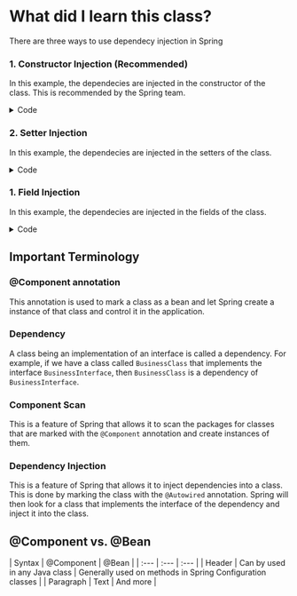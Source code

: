 # What did I learn this class?

 There are three ways to use dependecy injection in Spring

 ### 1. Constructor Injection (Recommended)

 In this example, the dependecies are injected in the constructor of the class. This is recommended by the Spring team.

<details>
  <summary>Code</summary>
  ```java
  @Autowired
    public BusinessClass(Dependecy1 dependecy1, Dependecy2 dependecy2) {
        System.out.println("Constructor Injection - Dependency 1");
        this.dependecy1 = dependecy1;
        System.out.println("Constructor Injection - Dependency 2");
        this.dependecy2 = dependecy2;
    }
  ```
</details>

###  2. Setter Injection
In this example, the dependecies are injected in the setters of the class.

<details>
  <summary>Code</summary>

```java
@Autowired
    public void setDependecy1(Dependecy1 dependecy1) {
        System.out.println("Setter Injection - Dependency 1");
        this.dependecy1 = dependecy1;
    }

    @Autowired
    public void setDependecy2(Dependecy2 dependecy2) {
        System.out.println("Setter Injection - Dependency 2");
        this.dependecy2 = dependecy2;
    }
```
</details>

### 1. Field Injection

In this example, the dependecies are injected in the fields of the class.

<details>
  <summary>Code</summary>

```java
@Autowired
    private Dependecy1 dependecy1;

    @Autowired
    private Dependecy2 dependecy2;
```
</details>



## Important Terminology

### @Component annotation

This annotation is used to mark a class as a bean and let Spring create a instance of that class and control it in the application.

### Dependency

A class being an implementation of an interface is called a dependency. For example, if we have a class called `BusinessClass` that implements the interface `BusinessInterface`, then `BusinessClass` is a dependency of `BusinessInterface`.

### Component Scan

This is a feature of Spring that allows it to scan the packages for classes that are marked with the `@Component` annotation and create instances of them.

### Dependency Injection

This is a feature of Spring that allows it to inject dependencies into a class. This is done by marking the class with the `@Autowired` annotation. Spring will then look for a class that implements the interface of the dependency and inject it into the class.

## @Component vs. @Bean
| Syntax      | @Component | @Bean     |
    | :---        |    :---   |          :--- |
    | Header      | Can by used in any Java class       | Generally used on methods in Spring Configuration classes   |
    | Paragraph   | Text        | And more      |
